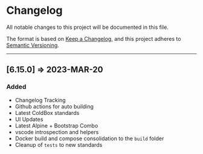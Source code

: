 # Changelog

All notable changes to this project will be documented in this file.

The format is based on [Keep a Changelog](https://keepachangelog.com/en/1.0.0/),
and this project adheres to [Semantic Versioning](https://semver.org/spec/v2.0.0.html).

----

## [6.15.0] => 2023-MAR-20

### Added

* Changelog Tracking
* Github actions for auto building
* Latest ColdBox standards
* UI Updates
* Latest Alpine + Bootstrap Combo
* vscode introspection and helpers
* Docker build and compose consolidation to the `build` folder
* Cleanup of `tests` to new standards
